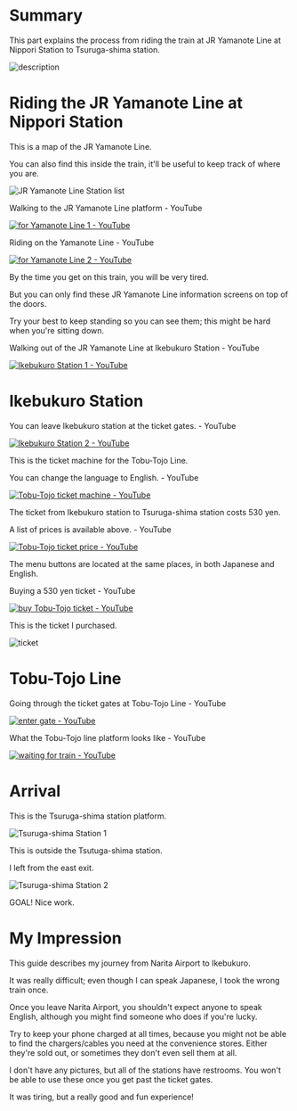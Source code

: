 # Summary

This part explains the process from riding the train at JR Yamanote Line at Nippori Station to Tsuruga-shima station.

![description](https://user-images.githubusercontent.com/56988/221233559-580eb9a0-cc7e-4f1d-9dce-3ab5925720bb.png)

# Riding the JR Yamanote Line at Nippori Station

This is a map of the JR Yamanote Line.

You can also find this inside the train, it'll be useful to keep track of where you are.

![JR Yamanote Line Station list](https://images-ext-2.discordapp.net/external/vQkxNBIi-CLblFyP8FzfRWaxnYGMyCin78z681B3_go/https/user-images.githubusercontent.com/56988/221577746-858301cd-ce33-4f17-99e7-dcece2d40095.png?width=1315&height=632)

Walking to the JR Yamanote Line platform - YouTube

[![for Yamanote Line 1 - YouTube](http://img.youtube.com/vi/WMmXjMxc67w/0.jpg)](https://www.youtube.com/watch?v=WMmXjMxc67w)

Riding on the Yamanote Line - YouTube

[![for Yamanote Line 2 - YouTube](http://img.youtube.com/vi/bXSHijhEtGY/0.jpg)](https://www.youtube.com/watch?v=bXSHijhEtGY)

By the time you get on this train, you will be very tired.

But you can only find these JR Yamanote Line information screens on top of the doors.

Try your best to keep standing so you can see them; this might be hard when you're sitting down.

Walking out of the JR Yamanote Line at Ikebukuro Station - YouTube

[![Ikebukuro Station 1 - YouTube](http://img.youtube.com/vi/HD8703_cKG0/0.jpg)](https://www.youtube.com/watch?v=HD8703_cKG0)

# Ikebukuro Station

You can leave Ikebukuro station at the ticket gates. - YouTube

[![Ikebukuro Station 2 - YouTube](http://img.youtube.com/vi/PYAla5ZByCU/0.jpg)](https://www.youtube.com/watch?v=PYAla5ZByCU)

This is the ticket machine for the Tobu-Tojo Line.

You can change the language to English. - YouTube

[![Tobu-Tojo ticket machine - YouTube](http://img.youtube.com/vi/2F9p7RJyV6Q/0.jpg)](https://www.youtube.com/watch?v=2F9p7RJyV6Q)

The ticket from Ikebukuro station to Tsuruga-shima station costs 530 yen.

A list of prices is available above. - YouTube

[![Tobu-Tojo ticket price - YouTube](http://img.youtube.com/vi/bW3EBDi5AMk/0.jpg)](https://www.youtube.com/watch?v=bW3EBDi5AMk)

The menu buttons are located at the same places, in both Japanese and English.

Buying a 530 yen ticket - YouTube

[![buy Tobu-Tojo ticket - YouTube](http://img.youtube.com/vi/JGK7vj03pzE/0.jpg)](https://www.youtube.com/watch?v=JGK7vj03pzE)

This is the ticket I purchased.

![ticket](https://user-images.githubusercontent.com/56988/221272593-1878b93c-8d5e-4d72-ac63-b822f7ae5ffd.png)

# Tobu-Tojo Line

Going through the ticket gates at Tobu-Tojo Line - YouTube

[![enter gate - YouTube](http://img.youtube.com/vi/5XbEECiGpSo/0.jpg)](https://www.youtube.com/watch?v=5XbEECiGpSo)

What the Tobu-Tojo line platform looks like - YouTube

[![waiting for train - YouTube](http://img.youtube.com/vi/L2I1VdpECBo/0.jpg)](https://www.youtube.com/watch?v=L2I1VdpECBo)

# Arrival

This is the Tsuruga-shima station platform.

![Tsuruga-shima Station 1](https://user-images.githubusercontent.com/56988/221278487-c593019f-a03c-4992-8b37-f3d4e0c66fda.jpg)

This is outside the Tsutuga-shima station.

I left from the east exit.

![Tsuruga-shima Station 2](https://user-images.githubusercontent.com/56988/221278798-e5e6437b-a24a-46d2-8d93-9589ce683e92.jpg)

GOAL! Nice work.

# My Impression

This guide describes my journey from Narita Airport to Ikebukuro.

It was really difficult; even though I can speak Japanese, I took the wrong train once.

Once you leave Narita Airport, you shouldn't expect anyone to speak English, although you might find someone who does if you're lucky.

Try to keep your phone charged at all times, because you might not be able to find the chargers/cables you need at the convenience stores. Either they're sold out, or sometimes they don't even sell them at all.

I don't have any pictures, but all of the stations have restrooms. You won't be able to use these once you get past the ticket gates.

It was tiring, but a really good and fun experience!
